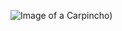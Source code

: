 ![Image of a Carpincho)](https://www.vecinosdelacosta.com/wp-content/uploads/2019/12/habitat-del-carpincho.jpg)
